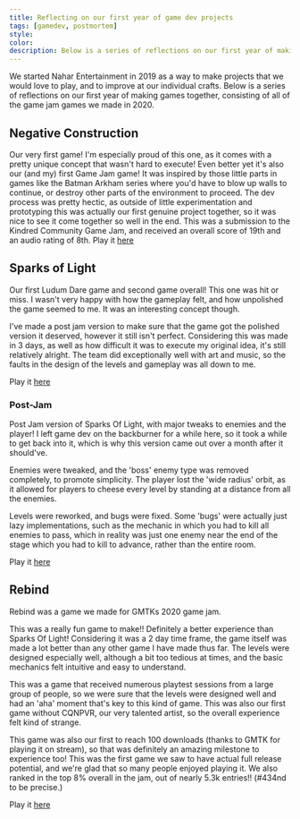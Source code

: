 ```yaml
---
title: Reflecting on our first year of game dev projects
tags: [gamedev, postmortem]
style: 
color: 
description: Below is a series of reflections on our first year of making games together at Nahar Entertainment, consisting of all of the game jam games we made in 2020.
---
```


We started Nahar Entertainment in 2019 as a way to make projects that we would love to play, and to improve at our individual crafts. Below is a series of reflections on our first year of making games together, consisting of all of the game jam games we made in 2020.

## Negative Construction

Our very first game! I'm especially proud of this one, as it comes with a pretty unique concept that wasn't hard to execute! Even better yet it's also our (and my) first Game Jam game! It was inspired by those little parts in games like the Batman Arkham series where you'd have to blow up walls to continue, or destroy other parts of the environment to proceed. The dev process was pretty hectic, as outside of little experimentation and prototyping this was actually our first genuine project together, so it was nice to see it come together so well in the end. This was a submission to the Kindred Community Game Jam, and received an overall score of 19th and an audio rating of 8th. Play it [here](https://barwani.itch.io/negative-construction)

## Sparks of Light
Our first Ludum Dare game and second game overall! This one was hit or miss. I wasn't very happy with how the gameplay felt, and how unpolished the game seemed to me. It was an interesting concept though. 

I've made a post jam version to make sure that the game got the polished version it deserved, however it still isn't perfect. Considering this was made in 3 days, as well as how difficult it was to execute my original idea, it's still relatively alright. The team did exceptionally well with art and music, so the faults in the design of the levels and gameplay was all down to me.

Play it [here](https://barwani.itch.io/sparks-of-light)

### Post-Jam

Post Jam version of Sparks Of Light, with major tweaks to enemies and the player! I left game dev on the backburner for a while here, so it took a while to get back into it, which is why this version came out over a month after it should've. 

Enemies were tweaked, and the 'boss' enemy type was removed completely, to promote simplicity. The player lost the 'wide radius' orbit, as it allowed for players to cheese every level by standing at a distance from all the enemies.

Levels were reworked, and bugs were fixed. Some 'bugs' were actually just lazy implementations, such as the mechanic in which you had to kill all enemies to pass, which in reality was just one enemy near the end of the stage which you had to kill to advance, rather than the entire room. 

Play it [here](https://barwani.itch.io/sparks-of-light-2)

## Rebind

Rebind was a game we made for GMTKs 2020 game jam. 

This was a really fun game to make!! Definitely a better experience than Sparks Of Light! Considering it was a 2 day time frame, the game itself was made a lot better than any other game I have made thus far. The levels were designed especially well, although a bit too tedious at times, and the basic mechanics felt intuitive and easy to understand. 

This was a game that received numerous playtest sessions from a large group of people, so we were sure that the levels were designed well and had an 'aha' moment that's key to this kind of game. This was also our first game without CQNPVR, our very talented artist, so the overall experience felt kind of strange.

This game was also our first to reach 100 downloads (thanks to GMTK for playing it on stream), so that was definitely an amazing milestone to experience too! This was the first game we saw to have actual full release potential, and we're glad that so many people enjoyed playing it. We also ranked in the top 8% overall in the jam, out of nearly 5.3k entries!! (#434nd to be precise.)

Play it [here](https://barwani.itch.io/rebind)
